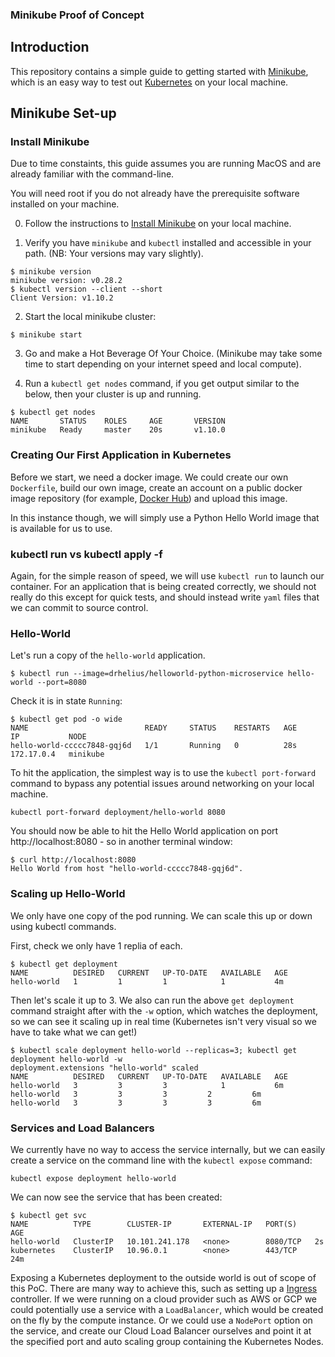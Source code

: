 ### Minikube Proof of Concept

## Introduction

This repository contains a simple guide to getting started with [Minikube](https://kubernetes.io/docs/setup/minikube/), which is an easy way to test out [Kubernetes](https://kubernetes.io) on your local machine.

## Minikube Set-up

### Install Minikube

Due to time constaints, this guide assumes you are running MacOS and are already familiar with the command-line.

You will need root if you do not already have the prerequisite software installed on your machine.

0. Follow the instructions to [Install Minikube](https://kubernetes.io/docs/tasks/tools/install-minikube/) on your local machine.

1. Verify you have `minikube` and `kubectl` installed and accessible in your path. (NB: Your versions may vary slightly).

```
$ minikube version
minikube version: v0.28.2
$ kubectl version --client --short
Client Version: v1.10.2
```

2. Start the local minikube cluster:
```
$ minikube start
```
3. Go and make a Hot Beverage Of Your Choice. (Minikube may take some time to start depending on your internet speed and local compute).

4. Run a `kubectl get nodes` command, if you get output similar to the below, then your cluster is up and running.
```
$ kubectl get nodes
NAME       STATUS    ROLES     AGE       VERSION
minikube   Ready     master    20s       v1.10.0
```

### Creating Our First Application in Kubernetes

Before we start, we need a docker image. We could create our own `Dockerfile`, build our own image, create an account on a public docker image repository (for example, [Docker Hub](https://hub.docker.com/)) and upload this image.

In this instance though, we will simply use a Python Hello World image that is available for us to use.

### kubectl run vs kubectl apply -f

Again, for the simple reason of speed, we will use `kubectl run` to launch our container. For an application that is being created correctly, we should not really do this except for quick tests, and should instead write `yaml` files that we can commit to source control.

### Hello-World

Let's run a copy of the `hello-world` application.

```
$ kubectl run --image=drhelius/helloworld-python-microservice hello-world --port=8080
```

Check it is in state `Running`:
```
$ kubectl get pod -o wide
NAME                          READY     STATUS    RESTARTS   AGE       IP           NODE
hello-world-ccccc7848-gqj6d   1/1       Running   0          28s       172.17.0.4   minikube
```

To hit the application, the simplest way is to use the `kubectl port-forward` command to bypass any potential issues around networking on your local machine.

```
kubectl port-forward deployment/hello-world 8080
```

You should now be able to hit the Hello World application on port http://localhost:8080 - so in another terminal window:

```
$ curl http://localhost:8080
Hello World from host "hello-world-ccccc7848-gqj6d".
```

### Scaling up Hello-World

We only have one copy of the pod running. We can scale this up or down using kubectl commands.

First, check we only have 1 replia of each.

```
$ kubectl get deployment
NAME          DESIRED   CURRENT   UP-TO-DATE   AVAILABLE   AGE
hello-world   1         1         1            1           4m
```

Then let's scale it up to 3. We also can run the above `get deployment` command straight after with the `-w` option, which watches the deployment, so we can see it scaling up in real time (Kubernetes isn't very visual so we have to take what we can get!)

```
$ kubectl scale deployment hello-world --replicas=3; kubectl get deployment hello-world -w
deployment.extensions "hello-world" scaled
NAME          DESIRED   CURRENT   UP-TO-DATE   AVAILABLE   AGE
hello-world   3         3         3            1           6m
hello-world   3         3         3         2         6m
hello-world   3         3         3         3         6m
```

### Services and Load Balancers

We currently have no way to access the service internally, but we can easily create a service on the command line with the `kubectl expose` command:

```
kubectl expose deployment hello-world
```

We can now see the service that has been created:

```
$ kubectl get svc
NAME          TYPE        CLUSTER-IP       EXTERNAL-IP   PORT(S)    AGE
hello-world   ClusterIP   10.101.241.178   <none>        8080/TCP   2s
kubernetes    ClusterIP   10.96.0.1        <none>        443/TCP    24m
```

Exposing a Kubernetes deployment to the outside world is out of scope of this PoC. There are many way to achieve this, such as setting up a [Ingress](https://kubernetes.io/docs/concepts/services-networking/ingress/) controller. If we were running on a cloud provider such as AWS or GCP we could potentially use a service with a `LoadBalancer`, which would be created on the fly by the compute instance. Or we could use a `NodePort` option on the service, and create our Cloud Load Balancer ourselves and point it at the specified port and auto scaling group containing the Kubernetes Nodes.
